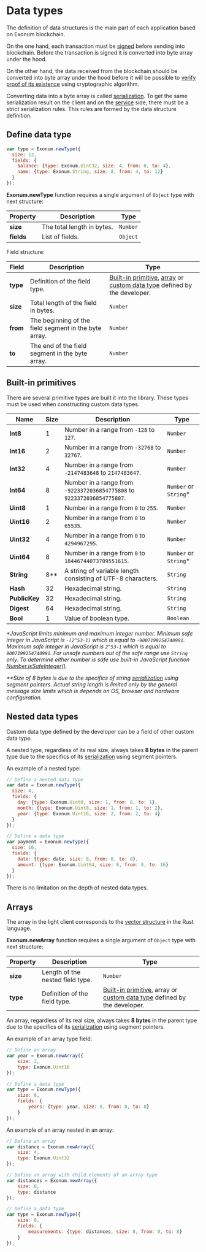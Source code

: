 # Data types 

The definition of data structures is the main part of each application based on Exonum blockchain.

On the one hand, each transaction must be [signed](signature#sign-data) before sending into blockchain.
Before the transaction is signed it is converted into byte array under the hood.

On the other hand, the data received from the blockchain should be converted into byte array under the hood
before it will be possible to [verify proof of its existence](proofs) using cryptographic algorithm.

Converting data into a byte array is called [serialization](serialization).
To get the same serialization result on the client and on the [service](../architecture/services) side,
there must be a strict serialization rules. This rules are formed by the data structure definition.

## Define data type

```javascript
var type = Exonum.newType({
  size: 12,
  fields: {
    balance: {type: Exonum.Uint32, size: 4, from: 0, to: 4},
    name: {type: Exonum.String, size: 8, from: 4, to: 12}
  }
});
```

**Exonum.newType** function requires a single argument of `Object` type with next structure:

| Property | Description | Type |
|---|---|---|
| **size** | The total length in bytes. | `Number` |
| **fields** | List of fields. | `Object` |

Field structure:

| Field | Description | Type |
|---|---|---|
| **type** | Definition of the field type. | [Built-in primitive](#built-in-primitives), [array](#arrays) or [custom data type](#nested-data-types) defined by the developer. | 
| **size** | Total length of the field in bytes. | `Number` |
| **from** | The beginning of the field segment in the byte array. | `Number` |
| **to** | The end of the field segment in the byte array. | `Number` |

## Built-in primitives

There are several primitive types are built it into the library.
These types must be used when constructing custom data types.

| Name | Size | Description | Type |
|---|---|---|---|
| **Int8** | 1 | Number in a range from `-128` to `127`. | `Number` |
| **Int16** | 2 | Number in a range from `-32768` to `32767`. | `Number` |
| **Int32** | 4 | Number in a range from `-2147483648` to `2147483647`. | `Number` |
| **Int64** | 8 | Number in a range from `-9223372036854775808` to `9223372036854775807`. | `Number` or `String`\* |
| **Uint8** | 1 | Number in a range from `0` to `255`. | `Number` |
| **Uint16** | 2 | Number in a range from `0` to `65535`. | `Number` |
| **Uint32** | 4 | Number in a range from `0` to `4294967295`. | `Number` |
| **Uint64** | 8 | Number in a range from `0` to `18446744073709551615`. | `Number` or `String`\* |
| **String** | 8\*\* | A string of variable length consisting of UTF-8 characters. | `String` |
| **Hash** | 32 | Hexadecimal string. | `String` |
| **PublicKey** | 32 | Hexadecimal string. | `String` |
| **Digest** | 64 | Hexadecimal string. | `String` |
| **Bool** | 1 | Value of boolean type. | `Boolean` |

*\*JavaScript limits minimum and maximum integer number.
Minimum safe integer in JavaScript is `-(2^53-1)` which is equal to `-9007199254740991`.
Maximum safe integer in JavaScript is `2^53-1` which is equal to `9007199254740991`.
For unsafe numbers out of the safe range use `String` only.
To determine either number is safe use built-in JavaScript function
[Number.isSafeInteger()][is-safe-integer].*

*\*\*Size of 8 bytes is due to the specifics of string [serialization](../architecture/serialization/#segment-pointers)
using segment pointers.
Actual string length is limited only by the general message size limits which is depends on OS, browser and
hardware configuration.*

## Nested data types

Custom data type defined by the developer can be a field of other custom data type.

A nested type, regardless of its real size, always takes **8 bytes** in the parent type due to the specifics of its
[serialization](../architecture/serialization/#segment-pointers) using segment pointers.

An example of a nested type:

```javascript
// Define a nested data type
var date = Exonum.newType({
  size: 4,
  fields: {
    day: {type: Exonum.Uint8, size: 1, from: 0, to: 1},
    month: {type: Exonum.Uint8, size: 1, from: 1, to: 2},
    year: {type: Exonum.Uint16, size: 2, from: 2, to: 4}
  }
});

// Define a data type
var payment = Exonum.newType({
  size: 16,
  fields: {
    date: {type: date, size: 8, from: 0, to: 8},
    amount: {type: Exonum.Uint64, size: 8, from: 8, to: 16}
  }
});
```

There is no limitation on the depth of nested data types.

## Arrays

The array in the light client corresponds to the [vector structure](https://doc.rust-lang.org/std/vec/struct.Vec.html)
in the Rust language.

**Exonum.newArray** function requires a single argument of `Object` type with next structure:

| Property | Description | Type |
|---|---|---|
| **size** | Length of the nested field type. | `Number` |
| **type** | Definition of the field type. | [Built-in primitive](#built-in-primitives), array or [custom data type](#nested-data-types) defined by the developer. |

An array, regardless of its real size, always takes **8 bytes** in the parent type due to the specifics of its
[serialization](../architecture/serialization/#segment-pointers) using segment pointers.

An example of an array type field: 

```javascript
// Define an array
var year = Exonum.newArray({
    size: 2,
    type: Exonum.Uint16
});

// Define a data type
var type = Exonum.newType({
    size: 8,
    fields: {
        years: {type: year, size: 8, from: 0, to: 8}
    }
});
```

An example of an array nested in an array:

```javascript
// Define an array
var distance = Exonum.newArray({
    size: 4,
    type: Exonum.Uint32
});

// Define an array with child elements of an array type
var distances = Exonum.newArray({
    size: 8,
    type: distance
});

// Define a data type
var type = Exonum.newType({
    size: 8,
    fields: {
        measurements: {type: distances, size: 8, from: 0, to: 8}
    }
});
```

[is-safe-integer]: https://developer.mozilla.org/en-US/docs/Web/JavaScript/Reference/Global_Objects/Number/isSafeInteger
